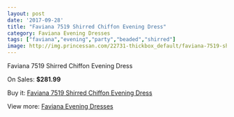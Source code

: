 ```yaml
---
layout: post
date: '2017-09-28'
title: "Faviana 7519 Shirred Chiffon Evening Dress"
category: Faviana Evening Dresses
tags: ["faviana","evening","party","beaded","shirred"]
image: http://img.princessan.com/22731-thickbox_default/faviana-7519-shirred-chiffon-evening-dress.jpg
---
```

Faviana 7519 Shirred Chiffon Evening Dress

On Sales: **$281.99**
<a href="https://www.princessan.com/en/10325-faviana-7519-shirred-chiffon-evening-dress.html"><amp-img layout="responsive" width="600" height="600" src="//img.princessan.com/22731-thickbox_default/faviana-7519-shirred-chiffon-evening-dress.jpg" alt="Faviana 7519 Shirred Chiffon Evening Dress 0" /></a>
<a href="https://www.princessan.com/en/10325-faviana-7519-shirred-chiffon-evening-dress.html"><amp-img layout="responsive" width="600" height="600" src="//img.princessan.com/22732-thickbox_default/faviana-7519-shirred-chiffon-evening-dress.jpg" alt="Faviana 7519 Shirred Chiffon Evening Dress 1" /></a>

Buy it: [Faviana 7519 Shirred Chiffon Evening Dress](https://www.princessan.com/en/10325-faviana-7519-shirred-chiffon-evening-dress.html "Faviana 7519 Shirred Chiffon Evening Dress")

View more: [Faviana Evening Dresses](https://www.princessan.com/en/80- "Faviana Evening Dresses")